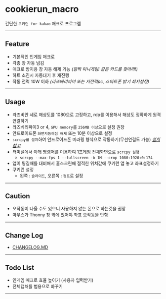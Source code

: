 # cookierun_macro

간단한 `쿠키런 for kakao` 매크로 프로그램

---

## Feature

- 기본적인 인게임 매크로
- 각종 창 자동 넘김
- 매크로 방지용 창 자동 해제 기능 *(깜짝 미니게임! 같은 카드를 찾아라!)*
- 하트 소진시 자동대기 후 재진행
- 작동 전력 10W 이하 *(라즈베리파이 또는 저전력pc, 스마트폰 밝기 최저설정)*

---

## Usage

- 라즈비안 세로 해상도를 1080으로 고정하고, rdp를 이용해서 해상도 정확하게 원격 연결하기
- 라즈베리파이3 or 4, `GPU memory`를 `256MB 이상`으로 설정 권장
- 안드로이드폰 `화면자동꺼짐 해제` 또는 10분 이상으로 설정
- `scrcpy를 설치`하여 안드로이드폰 미러링 형식으로 작동하기(무선연결도 가능) *[설치 참고](https://syki66.github.io/blog/2021/10/27/scrcpy.html)*
- 터미널에서 아래 명령어를 이용하여 1프레임 전체화면으로 `scrcpy 실행`
    - `scrcpy --max-fps 1 --fullscreen -b 1M --crop 1080:1920:0:174`
- 앱이 튕길때를 대비해서 홈스크린에 절적한 위치값에 쿠키런 앱 놓고 좌표설정하기
- 쿠키런 설정
    - 왼쪽 : `슬라이드`, 오른쪽 : `점프`로 설정

---

## Caution

- 오작동이 나올 수도 있으니 사용하지 않는 폰으로 하는것을 권장
- 마우스가 Thonny 창 밖에 있어야 좌표 오작동을 안함

---

## Change Log

- [CHANGELOG.MD](https://github.com/syki66/cookierun-macro/blob/master/CHANGELOG.MD)

---

## Todo List

- 인게임 매크로 효율 높이기 (사용자 입력받기)
- 전체캡처를 범용으로 바꾸기

---
